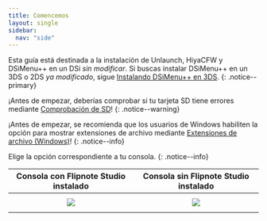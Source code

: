```yaml
---
title: Comencemos
layout: single
sidebar:
  nav: "side"
---
```


Esta guía está destinada a la instalación de Unlaunch, HiyaCFW y DSiMenu++ en un DSi *sin modificar*. Si buscas instalar DSiMenu++ en un 3DS o 2DS *ya modificado*, sigue [Instalando DSiMenu++ en 3DS](/guia_dsi/anexo/instalando-dsimenu++-3ds).
{: .notice--primary}

¡Antes de empezar, deberías comprobar si tu tarjeta SD tiene errores mediante [Comprobación de SD](/guia_dsi/anexo/comprobación-de-sd)!
{: .notice--warning}

¡Antes de empezar, se recomienda que los usuarios de Windows habiliten la opción para mostrar extensiones de archivo mediante [Extensiones de archivo (Windows)](/guia_dsi/anexo/extensiones-de-archivo-(windows))!
{: .notice--info}

Elige la opción correspondiente a tu consola.
{: .notice--info}

<table>
  <colgroup>
    <col span="1" style="width: 50%;">
    <col span="1" style="width: 50%;">
  </colgroup>
  <thead>
    <tr>
      <th style="text-align: center">Consola con Flipnote Studio instalado</th>
      <th style="text-align: center">Consola sin Flipnote Studio instalado</th>
    </tr>
  </thead>
  <tbody>
    <tr>
      <td style="text-align: center"><a href="/guia_dsi/guía/instalando-unlaunch-(flipnote)"><img src="/guia_dsi/assets/images/flipnote.png" style="padding: 0.5em;"></a></td>
      <td style="text-align: center"><a href="/guia_dsi/guía/instalando-unlaunch-(hardmod)"><img src="/guia_dsi/assets/images/flipnoten't.png" style="padding: 0.5em;"></a></td>
    </tr>
  </tbody>
</table>
